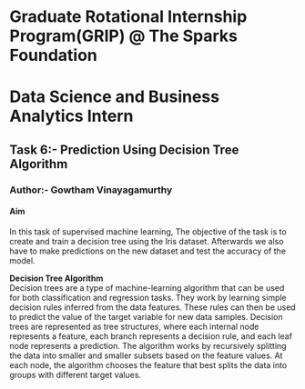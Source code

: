 # Graduate Rotational Internship Program(GRIP) @ The Sparks Foundation
# Data Science and Business Analytics Intern
## Task 6:- Prediction Using Decision Tree Algorithm
### Author:- Gowtham Vinayagamurthy
#### Aim
In this task of supervised machine learning, The objective of the task is to create and train a decision tree using the Iris dataset. Afterwards we also have to make predictions on the new dataset and test the accuracy of the model. <br>

**Decision Tree Algorithm** <br>
Decision trees are a type of machine-learning algorithm that can be used for both classification and regression tasks. They work by learning simple decision rules inferred from the data features. These rules can then be used to predict the value of the target variable for new data samples. Decision trees are represented as tree structures, where each internal node represents a feature, each branch represents a decision rule, and each leaf node represents a prediction. The algorithm works by recursively splitting the data into smaller and smaller subsets based on the feature values. At each node, the algorithm chooses the feature that best splits the data into groups with different target values.
